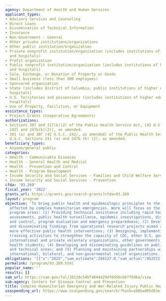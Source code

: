 ```yaml
---
agency: Department of Health and Human Services
applicant_types:
- Advisory Services and Counseling
- Direct Loans
- Dissemination of Technical Information
- Insurance
- Non-Government - General
- Other private institutions/organizations
- Other public institution/organization
- Private nonprofit institution/organization (includes institutions of higher education
  and hospitals)
- Profit organization
- Public nonprofit institution/organization (includes institutions of higher education
  and hospitals)
- Sale, Exchange, or Donation of Property or Goods
- Small business (less than 500 employees)
- Sponsored organization
- State (includes District of Columbia, public institutions of higher education and
  hospitals)
- U.S. Territories and possessions (includes institutions of higher education and
  hospitals)
- Use of Property, Facilities, or Equipment
assistance_types:
- Project Grants (Cooperative Agreements)
authorizations:
- Sections 307 and 317(k)(2) of the Public Health Service Act, [42 U.S.C. Section
  242l and 247b(k)(2)], as amended.
- 301 (a) and 307 (42 U.S.C. 242/, as amended) of the Public Health Service Act, [42
  U.S.C. Sections 241 (a) and 247b (k) (2), as amended.
beneficiary_types:
- Anyone/general public
categories:
- Health - Communicable Diseases
- Health - General Health and Medical
- Health - Prevention and Control
- Health - Program Development
- Income Security and Social Services - Families and Child Welfare Services
- Income Security and Social Services - Prevention
cfda: '93.269'
fiscal_year: '2022'
grants_url: https://grants.gov/search-grants?cfda=93.269
layout: program
objective: 'To bring public health and epidemiologic principles to the aid of populations
  affected by complex humanitarian emergencies. Work will focus on the following main
  program areas: (1) Providing technical assistance including rapid health and nutrition
  assessments, public health surveillance, epidemic investigations, disease prevention
  and control, program evaluation and emergency preparedness; (2) Developing, implementing
  and disseminating findings from operational research projects aimed at developing
  more effective public health interventions; (3) Designing, implementing, and evaluating
  training activities to strengthen the capacity of CDC, other U.S. government agencies,
  international and private voluntary organizations, other governments, and public
  health students; (4) Developing and disseminating guidelines on public health issues
  and technical areas; and (5) Planning and maintaining partnerships with strategic
  international, bilateral, and non-governmental relief organizations.'
obligations: '[{"x":"2022","sam_estimate":294127.0,"sam_actual":952572.0,"usa_spending_actual":1054630.96},{"x":"2023","sam_estimate":600000.0,"sam_actual":0.0,"usa_spending_actual":562784.4},{"x":"2024","sam_estimate":600000.0,"sam_actual":0.0,"usa_spending_actual":931718.72}]'
permalink: /program/93.269.html
popular_name: ''
results: []
sam_url: https://sam.gov/fal/10139c546f4044429df6d56ce67f5d6a/view
sub-agency: Centers for Disease Control and Prevention
title: Complex Humanitarian Emergency and War-Related Injury Public Health Activities
usaspending_url: https://www.usaspending.gov/search/?hash=a98bad65d63ef8d29da3b9759ac15ba7
---
```

